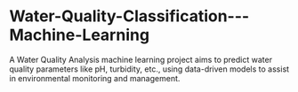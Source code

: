 # Water-Quality-Classification---Machine-Learning
A Water Quality Analysis machine learning project aims to predict water quality parameters like pH, turbidity, etc., using data-driven models to assist in environmental monitoring and management.
